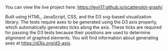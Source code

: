 You can view the live project here: https://levii17.github.io/scatterplot-graph/

Built using HTML, JavaScript, CSS, and the D3 svg-based visualization library. The tests require axes to be generated using the D3 axis property, which automatically generates ticks along the axis. These ticks are required for passing the D3 tests because their positions are used to determine alignment of graphed elements. You will find information about generating axes at https://d3js.org/d3-axis.
